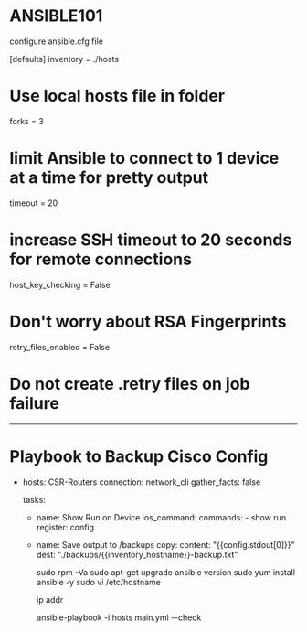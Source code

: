 # ANSIBLE101

configure ansible.cfg file

[defaults]
inventory = ./hosts 
# Use local hosts file in folder 
forks = 3
# limit Ansible to connect to 1 device at a time for pretty output
timeout = 20
# increase SSH timeout to 20 seconds for remote connections
host_key_checking = False
# Don't worry about RSA Fingerprints
retry_files_enabled = False 
# Do not create .retry files on job failure




---
# Playbook to Backup Cisco Config 

- hosts: CSR-Routers
  connection: network_cli
  gather_facts: false

  tasks:
   - name: Show Run on Device
     ios_command:
       commands:
         - show run
     register: config

   - name: Save output to /backups
     copy:
       content: "{{config.stdout[0]}}"
       dest: "./backups/{{inventory_hostname}}-backup.txt"
       
       
       
       sudo rpm -Va
       sudo apt-get upgrade
       ansible version
       sudo yum install ansible -y
       sudo vi /etc/hostname
       
       
       ip addr
       
       ansible-playbook -i hosts main.yml --check

